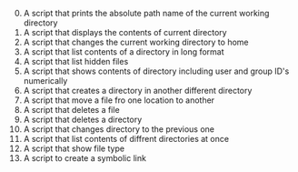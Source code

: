 0. A script that prints the absolute path name of the current working directory
1. A script that displays the contents of current directory
2. A script that changes the current working directory to home
3. A script that list contents of a directory in long format
4. A script that list hidden files
5. A script that shows contents of directory including user and group ID's numerically
6. A script that creates a directory in another different directory
7. A script that move a file fro one location to another
8. A script that deletes a file
9. A script that deletes a directory
10. A script that changes directory to the previous one
11. A script that list contents of diffrent directories at once
12. A script that show file type
13. A script to create a symbolic link 

